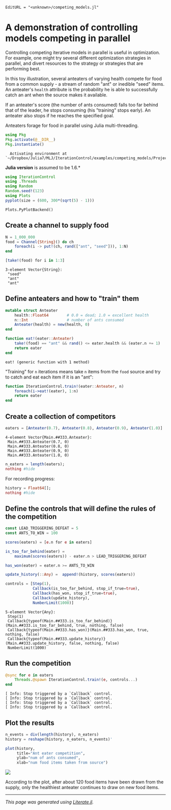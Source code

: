 ```@meta
EditURL = "<unknown>/competing_models.jl"
```

# A demonstration of controlling models competing in parallel

Controlling competing iterative models in parallel is useful in
optimization. For example, one might try several different
optimization strategies in parallel, and divert resources to the
strategy or strategies that are performing best.

In this toy illustration, several anteaters of varying health
compete for food from a common supply - a stream of random "ant" or
inedible "seed" items. An anteater's `health` attribute is the
probability he is able to successfully catch an ant when the
source makes it available.

If an anteater's score (the number of ants consumed) falls too far
behind that of the leader, he stops consuming (his "training" stops
early). An anteater also stops if he reaches the specified goal.

Anteaters forage for food in parallel using Julia multi-threading.

```julia
using Pkg
Pkg.activate(@__DIR__)
Pkg.instantiate()
```

```
  Activating environment at `~/Dropbox/Julia7/MLJ/IterationControl/examples/competing_models/Project.toml`

```

**Julia version** is assumed to be 1.6.*

```julia
using IterationControl
using .Threads
using Random
Random.seed!(123)
using Plots
pyplot(size = (600, 300*(sqrt(5) - 1)))
```

```
Plots.PyPlotBackend()
```

## Create a channel to supply food

```julia
N = 1_000_000
food = Channel{String}() do ch
    foreach(i -> put!(ch, rand(["ant", "seed"])), 1:N)
end

[take!(food) for i in 1:3]
```

```
3-element Vector{String}:
 "seed"
 "ant"
 "ant"
```

## Define anteaters and how to "train" them

```julia
mutable struct Anteater
    health::Float64        # 0.0 = dead; 1.0 = excellent health
    n::Int                 # number of ants consumed
    Anteater(health) = new(health, 0)
end

function eat!(eater::Anteater)
    take!(food) == "ant" && rand() <= eater.health && (eater.n += 1)
    return eater
end
```

```
eat! (generic function with 1 method)
```

"Training" for `n` iterations means take `n` items from the `food`
 source and try to catch and eat each item if it is an "ant":

```julia
function IterationControl.train!(eater::Anteater, n)
    foreach(i->eat!(eater), 1:n)
    return eater
end
```

## Create a collection of competitors

```julia
eaters = [Anteater(0.7), Anteater(0.8), Anteater(0.9), Anteater(1.0)]
```

```
4-element Vector{Main.##333.Anteater}:
 Main.##333.Anteater(0.7, 0)
 Main.##333.Anteater(0.8, 0)
 Main.##333.Anteater(0.9, 0)
 Main.##333.Anteater(1.0, 0)
```

```julia
n_eaters = length(eaters);
nothing #hide
```

For recording progress:

```julia
history = Float64[];
nothing #hide
```

## Define the controls that will define the rules of the competition

```julia
const LEAD_TRIGGERING_DEFEAT = 5
const ANTS_TO_WIN = 100

scores(eaters) = [e.n for e in eaters]

is_too_far_behind(eater) =
    maximum(scores(eaters)) - eater.n > LEAD_TRIGGERING_DEFEAT

has_won(eater) = eater.n >= ANTS_TO_WIN

update_history(::Any) =  append!(history, scores(eaters))

controls = [Step(1),
            Callback(is_too_far_behind, stop_if_true=true),
            Callback(has_won, stop_if_true=true),
            Callback(update_history),
            NumberLimit(1000)]
```

```
5-element Vector{Any}:
 Step(1)
 Callback{typeof(Main.##333.is_too_far_behind)}(Main.##333.is_too_far_behind, true, nothing, false)
 Callback{typeof(Main.##333.has_won)}(Main.##333.has_won, true, nothing, false)
 Callback{typeof(Main.##333.update_history)}(Main.##333.update_history, false, nothing, false)
 NumberLimit(1000)
```

## Run the competition

```julia
@sync for e in eaters
    Threads.@spawn IterationControl.train!(e, controls...)
end
```

```
[ Info: Stop triggered by a `Callback` control. 
[ Info: Stop triggered by a `Callback` control. 
[ Info: Stop triggered by a `Callback` control. 
[ Info: Stop triggered by a `Callback` control. 

```

## Plot the results

```julia
n_events = div(length(history), n_eaters)
history = reshape(history, n_eaters, n_events)'

plot(history,
     title="Ant eater competition",
     ylab="num of ants consumed",
     xlab="num food items taken from source")
```
![](345148935.png)

According to the plot, after about 120 food items have been drawn
from the supply, only the healthiest anteater continues to draw on
new food items.

---

*This page was generated using [Literate.jl](https://github.com/fredrikekre/Literate.jl).*

